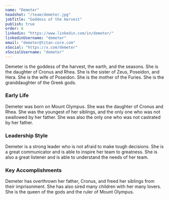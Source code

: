 ```yaml
---
name: "Demeter"
headshot: "/team/demeter.jpg"
jobTitle: "Goddess of the Harvest"
publish: true
order: 6
linkedin: "https://www.linkedin.com/in/demeter/"
linkedinUsername: "demeter"
email: "demeter@titan-core.com"
xSocial: "https://x.com/demeter"
xSocialUsername: "demeter"
---
```


Demeter is the goddess of the harvest, the earth, and the seasons. She is the daughter of Cronus and Rhea. She is the sister of Zeus, Poseidon, and Hera. She is the wife of Poseidon. She is the mother of the Furies. She is the granddaughter of the Greek gods.

### Early Life

Demeter was born on Mount Olympus. She was the daughter of Cronus and Rhea. She was the youngest of her siblings, and the only one who was not swallowed by her father. She was also the only one who was not castrated by her father.

### Leadership Style

Demeter is a strong leader who is not afraid to make tough decisions. She is a great communicator and is able to inspire her team to greatness. She is also a great listener and is able to understand the needs of her team.

### Key Accomplishments

Demeter has overthrown her father, Cronus, and freed her siblings from their imprisonment. She has also sired many children with her many lovers. She is the queen of the gods and the ruler of Mount Olympus.
